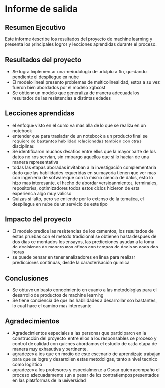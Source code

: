 # Informe de salida

## Resumen Ejecutivo

Este informe describe los resultados del proyecto de machine learning y presenta los principales logros y lecciones aprendidas durante el proceso.

## Resultados del proyecto

- Se logra implementar una metodologia de pricipio a fin, quedando pendiente el despliegue en nube
- El modelo lineal presento problemas de multicolinealidad, estos a su vez fueron bien abordados por el modelo xgboost
- Se obtiene un modelo que generaliza de manera adecuada los resultados de las resistencias a distintas edades

## Lecciones aprendidas

- el enfoque visto en el curso va mas alla de lo que se realiza en un notebook
- entender que para trasladar de un notebook a un producto final se requiere de bastantes habilidad relacionadas tambien con otras disciplinas
- Se identificaron muchos desafios entre ellos que la mayor parte de los datos no nos servian, sin embargo aquellos que si lo hacian de una manera representativa
- todas las etapas aboradas invitaban a la investigación complementaria dado que las habilidades requeridas en su mayoria tienen que ver mas con ingenieria de sofware que con la misma ciencia de datos, esto lo hizo mas interesante, el hecho de abordar versioanmientos, terminales, repositorios, optimizadores todos estos ciclos hicieron de esta experiencia algo muy valioso
- Quizas si falto, pero se entiende por lo extenso de la tematica, el despliegue en nube de un servicio de este tipo

## Impacto del proyecto

- El modelo predice las resistencias de los cementos, los resultados de estas pruebas con el metodo tradicional se obtienen hasta despues de dos dias de montados los ensayos, las predicciones ayudan a la toma de decisiones de manera mas eficas con tiempos de decision cada dos horas
- se puede pensar en tener analizadores en linea para realizar predicciones continuas, desde la caracterisación quimica 

## Conclusiones

- Se obtuvo un basto conocimiento en cuanto a las metodologias para el desarrollo de productos de machine learning
- Se tiene conciencia de que las habilidades a desarrollar son bastantes, lo cual hace el camino mas interesante 


## Agradecimientos

- Agradecimientos especiales a las personas que participaron en la construcción del proyecto, entre ellos a los responsables de proceso y control de calidad con quienes abordamos el estudio de cada etapa de manera muy exhasutiva y pertinente.
- agradezco a los que en medio de este escenario de aprendizaje trabajan para que se logre y desarrollen estas metodoligas, tanto a nivel tecnico como logistico
- agradezco a los profesores y especialmente a Oscar quien acompaño el proceso adecuadamente aun a pesar de los contratiempos presentados en las plataformas de la universidad

